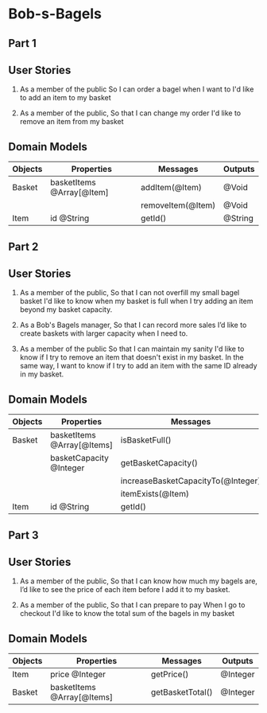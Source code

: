 # Bob-s-Bagels

## Part 1

## User Stories

1. As a member of the public
So I can order a bagel when I want to
I'd like to add an item to my basket

2. As a member of the public,
So that I can change my order
I'd like to remove an item from my basket

## Domain Models

| Objects | Properties                | Messages          | Outputs |
| ------- | ------------------------- | ----------------- | ------- |
| Basket  | basketItems @Array[@Item] | addItem(@Item)    | @Void   |
|         |                           | removeItem(@Item) | @Void   |
| Item    | id @String                | getId()           | @String |



## Part 2

## User Stories

1. As a member of the public,
So that I can not overfill my small bagel basket
I'd like to know when my basket is full when I try adding an item beyond my basket capacity.

2. As a Bob's Bagels manager,
So that I can record more sales
I’d like to create baskets with larger capacity when I need to.

3. As a member of the public
So that I can maintain my sanity
I'd like to know if I try to remove an item that doesn't exist in my basket. In the same way, I want to know if I try to add an item with the same ID already in my basket.


## Domain Models


| Objects | Properties                 | Messages                           | Outputs  |
| ------- | -------------------------- | ---------------------------------- | -------- |
| Basket  | basketItems @Array[@Items] | isBasketFull()                     | @Boolean |
|         | basketCapacity @Integer    | getBasketCapacity()                | @Integer |
|         |                            | increaseBasketCapacityTo(@Integer) | @Void    |
|         |                            | itemExists(@Item)                  | @Boolean |
| Item    | id @String                 | getId()                            | @String  |


## Part 3

## User Stories 

1. As a member of the public,
So that I can know how much my bagels are,
I’d like to see the price of each item before I add it to my basket.

2. As a member of the public,
So that I can prepare to pay
When I go to checkout I'd like to know the total sum of the bagels in my basket

## Domain Models

| Objects | Properties                 | Messages         | Outputs  |
| ------- | -------------------------- | ---------------- | -------- |
| Item    | price @Integer             | getPrice()       | @Integer |
| Basket  | basketItems @Array[@Items] | getBasketTotal() | @Integer |


